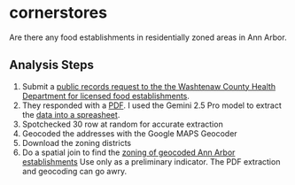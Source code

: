 # cornerstores
Are there any food establishments in residentially zoned areas in Ann Arbor.

## Analysis Steps
1. Submit a [public records request to the the Washtenaw County Health Department for licensed food establishments](https://www.muckrock.com/foi/washtenaw-county-16744/food-establishment-licenses-188216/#).
2. They responded with a [PDF](./raw/RESTAURANT_LISTING.pdf). I used the Gemini 2.5 Pro model to extract the [data into a spreasheet](./processed/establishments.csv).
3. Spotchecked 30 row at random for accurate extraction
4. Geocoded the addresses with the Google MAPS Geocoder
5. Download the zoning districts
6. Do a spatial join to find the [zoning of geocoded Ann Arbor establishments](https://docs.google.com/spreadsheets/d/1yR0cgWMPvBpujM1UhvzlHTxpxWKwlZSguLhEDp_jEmo/edit?gid=1118172325#gid=1118172325)
Use only as a preliminary indicator. The PDF extraction and geocoding can go awry.

